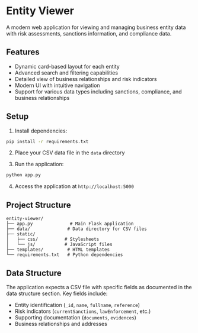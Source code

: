 # Entity Viewer

A modern web application for viewing and managing business entity data with risk assessments, sanctions information, and compliance data.

## Features

- Dynamic card-based layout for each entity
- Advanced search and filtering capabilities
- Detailed view of business relationships and risk indicators
- Modern UI with intuitive navigation
- Support for various data types including sanctions, compliance, and business relationships

## Setup

1. Install dependencies:
```bash
pip install -r requirements.txt
```

2. Place your CSV data file in the `data` directory

3. Run the application:
```bash
python app.py
```

4. Access the application at `http://localhost:5000`

## Project Structure

```
entity-viewer/
├── app.py              # Main Flask application
├── data/              # Data directory for CSV files
├── static/
│   ├── css/          # Stylesheets
│   └── js/           # JavaScript files
├── templates/         # HTML templates
└── requirements.txt   # Python dependencies
```

## Data Structure

The application expects a CSV file with specific fields as documented in the data structure section. Key fields include:

- Entity identification (`_id`, `name`, `fullname`, `reference`)
- Risk indicators (`currentSanctions`, `lawEnforcement`, etc.)
- Supporting documentation (`documents`, `evidences`)
- Business relationships and addresses
